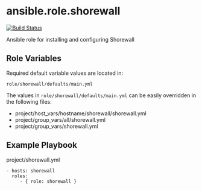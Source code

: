 ansible.role.shorewall
======================

[![Build Status](https://travis-ci.org/cjsteel/ansible-role-shorewall.svg?branch=master)](https://travis-ci.org/cjsteel/ansible-role-shorewall)

Ansible role for installing and configuring Shorewall

Role Variables
--------------

Required default variable values are located in:

    role/shorewall/defaults/main.yml
    
The values in `role/shorewall/defaults/main.yml` can be easily overridden in the following files:

* project/host_vars/hostname/shorewall/shorewall.yml
* project/group_vars/all/shorewall.yml
* project/group_vars/shorewall.yml

Example Playbook
----------------

project/shorewall.yml

    - hosts: shorewall
      roles:
         - { role: shorewall }


